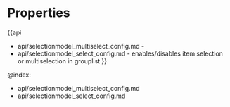 Properties
==========

{{api
- api/selectionmodel_multiselect_config.md - 
- api/selectionmodel_select_config.md - enables/disables item selection or multiselection in grouplist
}}

@index:
- api/selectionmodel_multiselect_config.md
- api/selectionmodel_select_config.md

